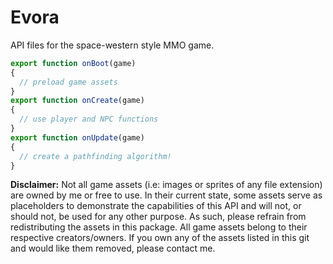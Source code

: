# Evora

API files for the space-western style MMO game. 

```javascript
export function onBoot(game)
{
  // preload game assets
}
export function onCreate(game)
{
  // use player and NPC functions 
}
export function onUpdate(game)
{
  // create a pathfinding algorithm!
}
```

<b>Disclaimer:</b> Not all game assets (i.e: images or sprites of any file extension) are owned by me or free to use. In their current state, some assets serve as placeholders to demonstrate the capabilities of this API and will not, or should not, be used for any other purpose. As such, please refrain from redistributing the assets in this package. All game assets belong to their respective creators/owners. If you own any of the assets listed in this git and would like them removed, please contact me.
